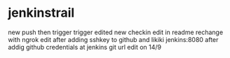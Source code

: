 # jenkinstrail
new push then trigger
trigger edited
new checkin
edit in readme
rechange with ngrok
edit after adding sshkey to github and likiki jenkins:8080
after addig github credentials at jenkins git url
edit on 14/9

